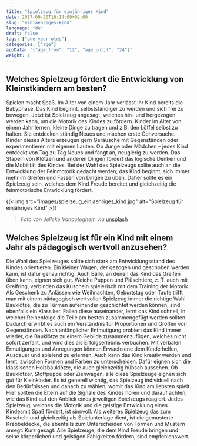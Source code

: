 ```yaml
---
title: "Spielzeug für einjähriges Kind"
date: 2017-09-20T16:14:09+02:00
slug: "einjaehriges-kind"
language: "de"
draft: false
tags: ["one-year-olds"]
categories: ["age"]
appData: '{"age_from": "12", "age_until": "24"}'
weight: 1
---
```



<h2>Welches Spielzeug fördert die Entwicklung von Kleinstkindern am besten?</h2>

Spielen macht Spaß. Im Alter von einem Jahr verlässt Ihr Kind bereits die Babyphase. Das Kind beginnt, selbstständiger zu werden und sich frei zu bewegen. Jetzt ist Spielzeug angesagt, welches hin- und hergezogen werden kann, um die Motorik des Kindes zu fördern. Kinder im Alter von einem Jahr lernen, kleine Dinge zu tragen und z.B. den Löffel selbst zu halten. Sie entdecken ständig Neues und machen erste Gehversuche. Kinder dieses Alters erzeugen gern Geräusche mit Gegenständen oder experimentieren mit eigenen Lauten. Ob Junge oder Mädchen – jedes Kind entdeckt von Tag zu Tag Neues und fängt an, neugierig zu werden. Das Stapeln von Klötzen und anderen Dingen fördert das logische Denken und die Mobilität des Kindes. Bei der Wahl des Spielzeugs sollte auch an die Entwicklung der Feinmotorik gedacht werden; das Kind beginnt, sich immer mehr im Greifen und Fassen von Dingen zu üben. Daher sollte es ein Spielzeug sein, welches dem Kind Freude bereitet und gleichzeitig die feinmotorische Entwicklung fördert.

 {{< img src="images/spielzeug_einjaehriges_kind.jpg" alt="Spielzeug für einjähriges Kind" >}}
 <blockquote>
  <p><em>Foto von Jelleke Vanooteghem via</em> <a href="https://unsplash.com/photos/uNWuSF4WwXc">unsplash</a></p>
</blockquote>

<h2>Welches Spielzeug ist für ein Kind mit einem Jahr als pädagogisch wertvoll anzusehen?</h2>

Die Wahl des Spielzeuges sollte sich stark am Entwicklungsstand des Kindes orientieren. Ein kleiner Wagen, der gezogen und geschoben werden kann, ist dafür genau richtig. Auch Bälle, an denen das Kind das Greifen üben kann, eignen sich gut. Weiche Puppen und Plüschtiere, z. T. auch mit Greifring, verbinden das Kuscheln spielerisch mit dem Training der Motorik. Als Geschenk zu Anlässen wie Weihnachten, Geburtstag oder Taufe trifft man mit einem pädagogisch wertvollen Spielzeug immer die richtige Wahl. Bauklötze, die zu Türmen aufeinander geschichtet werden können, sind ebenfalls ein Klassiker. Fallen diese auseinander, lernt das Kind schnell, in welcher Reihenfolge die Teile am besten zusammengefügt werden sollten. Dadurch erwirbt es auch ein Verständnis für Proportionen und Größen von Gegenständen. Nach anfänglicher Entmutigung probiert das Kind immer wieder, die Bauklötze zu einem Gebilde zusammenzufügen, welches nicht sofort zerfällt, und wird dies als Erfolgserlebnis verbuchen. Mit verbalen Ermutigungen und Anregungen können Erwachsene dem Kinde helfen, Ausdauer und spielend zu erlernen. Auch kann das Kind kreativ werden und lernt, zwischen Formen und Farben zu unterscheiden. Dafür eignen sich die klassischen Holzbauklötze, die auch gleichzeitig hübsch aussehen. Ob Bauklötzer, Stoffpuppe oder Ziehwagen, alle diese Spielzeuge eignen sich gut für Kleinkinder. Es ist generell wichtig, das Spielzeug individuell nach den Bedürfnissen und danach zu wählen, womit das Kind am liebsten spielt. Hier sollten die Eltern auf die Signale des Kindes hören und darauf achten, wie das Kind auf den Anblick eines jeweiligen Spielzeugs reagiert. Jedes Spielzeug, welches die Motorik und die geistige Entwicklung eines Kindesmit Spaß fördert, ist sinnvoll. Als weiteres Spielzeug das zum Kuscheln und gleichzeitig als Spielunterlage dient, ist die gemusterte Krabbeldecke, die ebenfalls zum Unterscheiden von Formen und Mustern anregt. Kurz gesagt: Alle Spielzeuge, die dem Kind Freude bringen und seine körperlichen und geistigen Fähigkeiten fördern, sind empfehlenswert.

